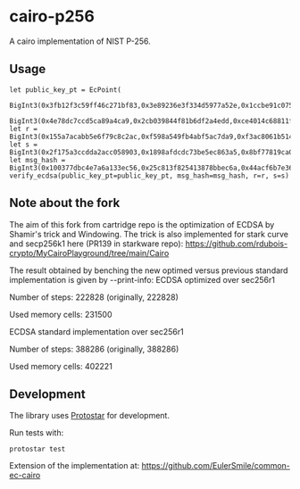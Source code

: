 # cairo-p256

A cairo implementation of NIST P-256.

## Usage

```cairo
let public_key_pt = EcPoint(
    BigInt3(0x3fb12f3c59ff46c271bf83,0x3e89236e3f334d5977a52e,0x1ccbe91c075fc7f4f033b),
    BigInt3(0x4e78dc7ccd5ca89a4ca9,0x2cb039844f81b6df2a4edd,0xce4014c68811f9a21a1fd))
let r = BigInt3(0x155a7acabb5e6f79c8c2ac,0xf598a549fb4abf5ac7da9,0xf3ac8061b514795b8843e)
let s = BigInt3(0x2f175a3ccdda2acc058903,0x1898afdcdc73be5ec863a5,0x8bf77819ca05a6b2786c7)
let msg_hash = BigInt3(0x100377dbc4e7a6a133ec56,0x25c813f825413878bbec6a,0x44acf6b7e36c1342c2c58)
verify_ecdsa(public_key_pt=public_key_pt, msg_hash=msg_hash, r=r, s=s)
```



## Note about the fork
The aim of this fork from cartridge  repo is the optimization of ECDSA by Shamir's trick and Windowing.
 The trick is also implemented for stark curve and secp256k1 here (PR139 in starkware repo):
https://github.com/rdubois-crypto/MyCairoPlayground/tree/main/Cairo

The result obtained by benching the new optimed versus previous standard implementation is given by --print-info:
 ECDSA optimized  over sec256r1
 
Number of steps: 222828 (originally, 222828)

Used memory cells: 231500

 ECDSA standard implementation over sec256r1
 
Number of steps: 388286 (originally, 388286)

Used memory cells: 402221



## Development

The library uses [Protostar](https://docs.swmansion.com/protostar/) for development.

Run tests with:
```
protostar test
```

Extension of the implementation at: https://github.com/EulerSmile/common-ec-cairo
